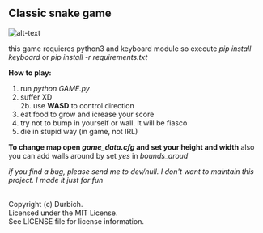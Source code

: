 ## Classic snake game
![alt-text](https://psv4.userapi.com/c520036/u203688551/docs/d16/6ddc9cfb32bb/ezgif_com-gif-maker.gif)

this game requieres python3 and keyboard module
so execute *pip install keyboard* or *pip install -r requirements.txt*

**How to play:**
1. run *python GAME.py*
2. suffer XD<br/>
2b. use **WASD** to control direction
3. eat food to grow and icrease your score
4. try not to bump in yourself or wall. It will be fiasco
5. die in stupid way (in game, not IRL)

**To change map open *game_data.cfg* and set your height and width**
also you can add walls around by set *yes* in *bounds_aroud*

*if you find a bug, please send me to dev/null. I don't want to*
*maintain this project. I made it just for fun*

<br/>
Copyright (c) Durbich.<br/>
Licensed under the MIT License.<br/>
See LICENSE file for license information.

